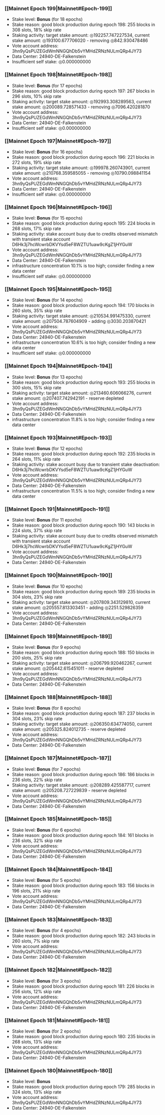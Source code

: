 ### [[Mainnet Epoch 199|Mainnet#Epoch-199]]
* Stake level: **Bonus** (for 18 epochs)
* Stake reason: good block production during epoch 198: 255 blocks in 308 slots, 18% skip rate
* Staking activity: target stake amount: ◎192257.747227534, current stake amount: ◎193100.677706020 - removing ◎842.930478486
* Vote account address: 3hn9yQsPUZEGdWmNNGQhDb5vYMHdZRNzNULmQRp4JY73
* Data Center: 24940-DE-Falkenstein
* Insufficient self stake: ◎0.000000000
### [[Mainnet Epoch 198|Mainnet#Epoch-198]]
* Stake level: **Bonus** (for 17 epochs)
* Stake reason: good block production during epoch 197: 267 blocks in 296 slots, 10% skip rate
* Staking activity: target stake amount: ◎192993.308289563, current stake amount: ◎200089.728571433 - removing ◎7096.420281870
* Vote account address: 3hn9yQsPUZEGdWmNNGQhDb5vYMHdZRNzNULmQRp4JY73
* Data Center: 24940-DE-Falkenstein
* Insufficient self stake: ◎0.000000000
### [[Mainnet Epoch 197|Mainnet#Epoch-197]]
* Stake level: **Bonus** (for 16 epochs)
* Stake reason: good block production during epoch 196: 221 blocks in 272 slots, 19% skip rate
* Staking activity: target stake amount: ◎199978.260743901, current stake amount: ◎210768.359585055 - removing ◎10790.098841154
* Vote account address: 3hn9yQsPUZEGdWmNNGQhDb5vYMHdZRNzNULmQRp4JY73
* Data Center: 24940-DE-Falkenstein
* Insufficient self stake: ◎0.000000000
### [[Mainnet Epoch 196|Mainnet#Epoch-196]]
* Stake level: **Bonus** (for 15 epochs)
* Stake reason: good block production during epoch 195: 224 blocks in 268 slots, 17% skip rate
* Staking activity: stake account busy due to credits observed mismatch with transient stake account D6Hk3j7hcWcwrbDKVYsd5eF8WZTU1uaw9cKgZ1jHYGuW
* Vote account address: 3hn9yQsPUZEGdWmNNGQhDb5vYMHdZRNzNULmQRp4JY73
* Data Center: 24940-DE-Falkenstein
* infrastructure concentration 10.1% is too high; consider finding a new data center
* Insufficient self stake: ◎0.000000000
### [[Mainnet Epoch 195|Mainnet#Epoch-195]]
* Stake level: **Bonus** (for 14 epochs)
* Stake reason: good block production during epoch 194: 170 blocks in 260 slots, 35% skip rate
* Staking activity: target stake amount: ◎210534.991475330, current stake amount: ◎207504.787604909 - adding ◎3030.203870421
* Vote account address: 3hn9yQsPUZEGdWmNNGQhDb5vYMHdZRNzNULmQRp4JY73
* Data Center: 24940-DE-Falkenstein
* infrastructure concentration 10.6% is too high; consider finding a new data center
* Insufficient self stake: ◎0.000000000
### [[Mainnet Epoch 194|Mainnet#Epoch-194]]
* Stake level: **Bonus** (for 13 epochs)
* Stake reason: good block production during epoch 193: 255 blocks in 300 slots, 15% skip rate
* Staking activity: target stake amount: ◎213460.606066276, current stake amount: ◎207407.742942191 - reserve depleted
* Vote account address: 3hn9yQsPUZEGdWmNNGQhDb5vYMHdZRNzNULmQRp4JY73
* Data Center: 24940-DE-Falkenstein
* infrastructure concentration 11.8% is too high; consider finding a new data center
### [[Mainnet Epoch 193|Mainnet#Epoch-193]]
* Stake level: **Bonus** (for 12 epochs)
* Stake reason: good block production during epoch 192: 235 blocks in 264 slots, 11% skip rate
* Staking activity: stake account busy due to transient stake deactivation: D6Hk3j7hcWcwrbDKVYsd5eF8WZTU1uaw9cKgZ1jHYGuW
* Vote account address: 3hn9yQsPUZEGdWmNNGQhDb5vYMHdZRNzNULmQRp4JY73
* Data Center: 24940-DE-Falkenstein
* infrastructure concentration 11.5% is too high; consider finding a new data center
### [[Mainnet Epoch 191|Mainnet#Epoch-191]]
* Stake level: **Bonus** (for 11 epochs)
* Stake reason: good block production during epoch 190: 143 blocks in 224 slots, 37% skip rate
* Staking activity: stake account busy due to credits observed mismatch with transient stake account D6Hk3j7hcWcwrbDKVYsd5eF8WZTU1uaw9cKgZ1jHYGuW
* Vote account address: 3hn9yQsPUZEGdWmNNGQhDb5vYMHdZRNzNULmQRp4JY73
* Data Center: 24940-DE-Falkenstein
### [[Mainnet Epoch 190|Mainnet#Epoch-190]]
* Stake level: **Bonus** (for 10 epochs)
* Stake reason: good block production during epoch 189: 235 blocks in 304 slots, 23% skip rate
* Staking activity: target stake amount: ◎207809.343129810, current stake amount: ◎205557.813303451 - adding ◎2251.529826359
* Vote account address: 3hn9yQsPUZEGdWmNNGQhDb5vYMHdZRNzNULmQRp4JY73
* Data Center: 24940-DE-Falkenstein
### [[Mainnet Epoch 189|Mainnet#Epoch-189]]
* Stake level: **Bonus** (for 9 epochs)
* Stake reason: good block production during epoch 188: 150 blocks in 200 slots, 25% skip rate
* Staking activity: target stake amount: ◎206799.920462267, current stake amount: ◎205442.615451011 - reserve depleted
* Vote account address: 3hn9yQsPUZEGdWmNNGQhDb5vYMHdZRNzNULmQRp4JY73
* Data Center: 24940-DE-Falkenstein
### [[Mainnet Epoch 188|Mainnet#Epoch-188]]
* Stake level: **Bonus** (for 8 epochs)
* Stake reason: good block production during epoch 187: 237 blocks in 304 slots, 23% skip rate
* Staking activity: target stake amount: ◎206350.634774050, current stake amount: ◎205325.824012735 - reserve depleted
* Vote account address: 3hn9yQsPUZEGdWmNNGQhDb5vYMHdZRNzNULmQRp4JY73
* Data Center: 24940-DE-Falkenstein
### [[Mainnet Epoch 187|Mainnet#Epoch-187]]
* Stake level: **Bonus** (for 7 epochs)
* Stake reason: good block production during epoch 186: 186 blocks in 236 slots, 22% skip rate
* Staking activity: target stake amount: ◎208289.425587717, current stake amount: ◎205208.727229839 - reserve depleted
* Vote account address: 3hn9yQsPUZEGdWmNNGQhDb5vYMHdZRNzNULmQRp4JY73
* Data Center: 24940-DE-Falkenstein
### [[Mainnet Epoch 185|Mainnet#Epoch-185]]
* Stake level: **Bonus** (for 6 epochs)
* Stake reason: good block production during epoch 184: 161 blocks in 236 slots, 32% skip rate
* Vote account address: 3hn9yQsPUZEGdWmNNGQhDb5vYMHdZRNzNULmQRp4JY73
* Data Center: 24940-DE-Falkenstein
### [[Mainnet Epoch 184|Mainnet#Epoch-184]]
* Stake level: **Bonus** (for 5 epochs)
* Stake reason: good block production during epoch 183: 156 blocks in 196 slots, 21% skip rate
* Vote account address: 3hn9yQsPUZEGdWmNNGQhDb5vYMHdZRNzNULmQRp4JY73
* Data Center: 24940-DE-Falkenstein
### [[Mainnet Epoch 183|Mainnet#Epoch-183]]
* Stake level: **Bonus** (for 4 epochs)
* Stake reason: good block production during epoch 182: 243 blocks in 260 slots, 7% skip rate
* Vote account address: 3hn9yQsPUZEGdWmNNGQhDb5vYMHdZRNzNULmQRp4JY73
* Data Center: 24940-DE-Falkenstein
### [[Mainnet Epoch 182|Mainnet#Epoch-182]]
* Stake level: **Bonus** (for 3 epochs)
* Stake reason: good block production during epoch 181: 226 blocks in 256 slots, 12% skip rate
* Vote account address: 3hn9yQsPUZEGdWmNNGQhDb5vYMHdZRNzNULmQRp4JY73
* Data Center: 24940-DE-Falkenstein
### [[Mainnet Epoch 181|Mainnet#Epoch-181]]
* Stake level: **Bonus** (for 2 epochs)
* Stake reason: good block production during epoch 180: 235 blocks in 268 slots, 13% skip rate
* Vote account address: 3hn9yQsPUZEGdWmNNGQhDb5vYMHdZRNzNULmQRp4JY73
* Data Center: 24940-DE-Falkenstein
### [[Mainnet Epoch 180|Mainnet#Epoch-180]]
* Stake level: **Bonus**
* Stake reason: good block production during epoch 179: 285 blocks in 324 slots, 13% skip rate
* Vote account address: 3hn9yQsPUZEGdWmNNGQhDb5vYMHdZRNzNULmQRp4JY73
* Data Center: 24940-DE-Falkenstein